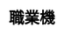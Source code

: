 ---
title: 職業機
layout: fruit_slot/fruit_slot_general
description: 在線免費的職業機遊戲，快來看看你的運氣如何.
js: ["js/game/fruit_slot/career_slot.js"]
css: ["css/game/fruit_slot/fruit_slot.css"]
---